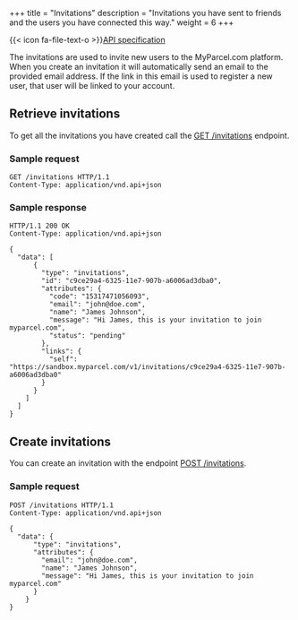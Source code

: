 +++
title = "Invitations"
description = "Invitations you have sent to friends and the users you have connected this way."
weight = 6
+++

{{< icon fa-file-text-o >}}[API specification](https://docs.myparcel.com/api-specification#/Invitations)

The invitations are used to invite new users to the MyParcel.com platform. When you create an invitation it will automatically send an email to the provided email address. If the link in this email is used to register a new user, that user will be linked to your account.

## Retrieve invitations
To get all the invitations you have created call the [GET /invitations](https://docs.myparcel.com/api-specification/#/Invitations/get_invitations) endpoint.

### Sample request
```http
GET /invitations HTTP/1.1
Content-Type: application/vnd.api+json
```

### Sample response
```http
HTTP/1.1 200 OK
Content-Type: application/vnd.api+json

{
  "data": [
      {
        "type": "invitations",
        "id": "c9ce29a4-6325-11e7-907b-a6006ad3dba0",
        "attributes": {
          "code": "15317471056093",
          "email": "john@doe.com",
          "name": "James Johnson",
          "message": "Hi James, this is your invitation to join myparcel.com",
          "status": "pending"
        },
        "links": {
          "self": "https://sandbox.myparcel.com/v1/invitations/c9ce29a4-6325-11e7-907b-a6006ad3dba0"
        }
      }
    ]
  ]
}
```

## Create invitations
You can create an invitation with the endpoint [POST /invitations](https://docs.myparcel.com/api-specification#/Invitations/post_invitations).

### Sample request
```http
POST /invitations HTTP/1.1
Content-Type: application/vnd.api+json

{
  "data": {
      "type": "invitations",
      "attributes": {
        "email": "john@doe.com",
        "name": "James Johnson",
        "message": "Hi James, this is your invitation to join myparcel.com"
      }
    }
}
```
